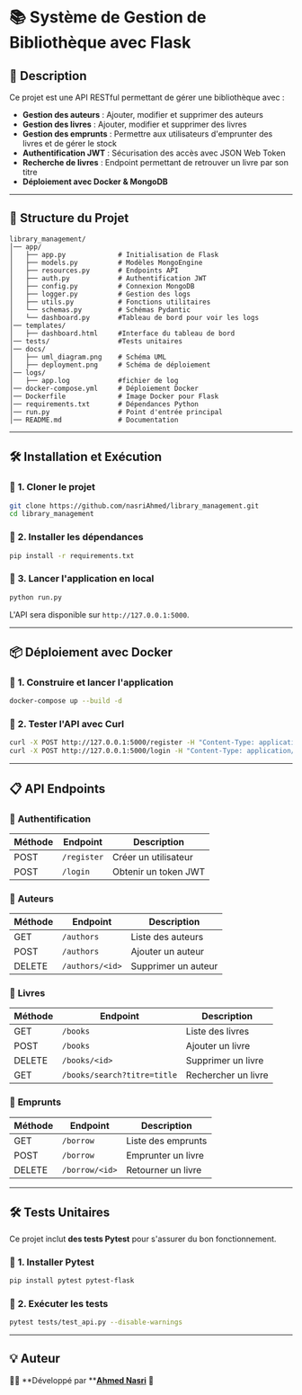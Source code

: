 # 📚 Système de Gestion de Bibliothèque avec Flask

## 🚀 Description

Ce projet est une API RESTful permettant de gérer une bibliothèque avec :

- **Gestion des auteurs** : Ajouter, modifier et supprimer des auteurs
- **Gestion des livres** : Ajouter, modifier et supprimer des livres
- **Gestion des emprunts** : Permettre aux utilisateurs d'emprunter des livres et de gérer le stock
- **Authentification JWT** : Sécurisation des accès avec JSON Web Token
- **Recherche de livres** : Endpoint permettant de retrouver un livre par son titre
- **Déploiement avec Docker & MongoDB**

---

## 📂 Structure du Projet

```
library_management/
│── app/
│   ├── app.py             # Initialisation de Flask
│   ├── models.py          # Modèles MongoEngine
│   ├── resources.py       # Endpoints API
│   ├── auth.py            # Authentification JWT
│   ├── config.py          # Connexion MongoDB
│   ├── logger.py          # Gestion des logs
│   ├── utils.py           # Fonctions utilitaires
│   └── schemas.py         # Schémas Pydantic
│   └── dashboard.py       #Tableau de bord pour voir les logs
│── templates/
│   ├── dashboard.html     #Interface du tableau de bord
│── tests/                 #Tests unitaires
│── docs/
│   ├── uml_diagram.png    # Schéma UML
│   ├── deployment.png     # Schéma de déploiement
│── logs/
│   ├── app.log            #fichier de log
│── docker-compose.yml     # Déploiement Docker
│── Dockerfile             # Image Docker pour Flask
│── requirements.txt       # Dépendances Python
│── run.py                 # Point d'entrée principal
│── README.md              # Documentation
```

---

## 🛠️ Installation et Exécution

### 📌 **1. Cloner le projet**

```bash
git clone https://github.com/nasriAhmed/library_management.git
cd library_management
```

### 📌 **2. Installer les dépendances**

```bash
pip install -r requirements.txt
```

### 📌 **3. Lancer l'application en local**

```bash
python run.py
```

L'API sera disponible sur `http://127.0.0.1:5000`.

---

## 📦 Déploiement avec Docker

### 📌 **1. Construire et lancer l'application**

```bash
docker-compose up --build -d
```

### 📌 **2. Tester l'API avec Curl**

```bash
curl -X POST http://127.0.0.1:5000/register -H "Content-Type: application/json" -d '{"email": "admin@example.com", "username": "admin", "password": "admin"}'
curl -X POST http://127.0.0.1:5000/login -H "Content-Type: application/json" -d '{"email": "admin@example.com", "username": "admin", "password": "admin"}'
```

---

## 📋 API Endpoints

### 🔹 **Authentification**

| Méthode | Endpoint    | Description          |
| ------- | ----------- | -------------------- |
| POST    | `/register` | Créer un utilisateur |
| POST    | `/login`    | Obtenir un token JWT |

### 🔹 **Auteurs**

| Méthode | Endpoint        | Description         |
| ------- | --------------- | ------------------- |
| GET     | `/authors`      | Liste des auteurs   |
| POST    | `/authors`      | Ajouter un auteur   |
| DELETE  | `/authors/<id>` | Supprimer un auteur |

### 🔹 **Livres**

| Méthode | Endpoint                | Description         |
| ------- | ----------------------- | ------------------- |
| GET     | `/books`                | Liste des livres    |
| POST    | `/books`                | Ajouter un livre    |
| DELETE  | `/books/<id>`           | Supprimer un livre  |
| GET     | `/books/search?titre=title` | Rechercher un livre |

### 🔹 **Emprunts**

| Méthode | Endpoint  | Description        |
| ------- | --------- | ------------------ |
| GET     | `/borrow` | Liste des emprunts |
| POST    | `/borrow` | Emprunter un livre |
| DELETE  | `/borrow/<id>` | Retourner un livre |

---

## 🛠️ Tests Unitaires

Ce projet inclut **des tests Pytest** pour s'assurer du bon fonctionnement.

### 📌 **1. Installer Pytest**

```bash
pip install pytest pytest-flask
```

### 📌 **2. Exécuter les tests**

```bash
pytest tests/test_api.py --disable-warnings
```

---

## 💡 Auteur

👨‍💻 **Développé par **[**Ahmed Nasri**](https://github.com/nasriAhmed) 🚀

